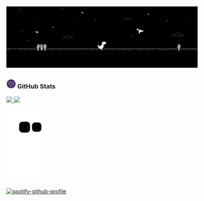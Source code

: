 <h1 align="center"><img src="./src/Dino1.gif" width="1279px"></h1>

<h3 align="left"><img src="./src/sistema.png" width="25px" height="25px"> GitHub Stats</h3>

<div>
  <a href="https://github.com/Aguilera-Patricio">
  <img height="180em" src="https://github-readme-stats.vercel.app/api?username=Aguilera-Patricio&show_icons=true&theme=radical&include_all_commits=true&count_private=true"/>
  <img height="180em" src="https://github-readme-stats.vercel.app/api/top-langs/?username=Aguilera-Patricio&layout=compact&langs_count=7&theme=radical"/>
</div>

![Snake animation](https://github.com/mctechnology17/mctechnology17/blob/output/github-contribution-grid-snake.svg)
  
[![spotify-github-profile](https://spotify-github-profile.vercel.app/api/view?uid=9kvqyxw7bcjlcxqdcr6ojh8tb&cover_image=true&theme=natemoo-re&show_offline=true&background_color=121212&interchange=true&bar_color=b226f2&bar_color_cover=false)](https://spotify-github-profile.vercel.app/api/view?uid=9kvqyxw7bcjlcxqdcr6ojh8tb&redirect=true)
